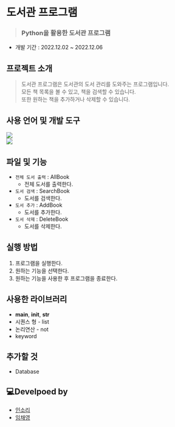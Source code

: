 # 도서관 프로그램
> ### Python을 활용한 도서관 프로그램
>
* 개발 기간 : 2022.12.02 ~ 2022.12.06

## 프로젝트 소개
> 도서관 프로그램은 도서관의 도서 관리를 도와주는 프로그램입니다. </br>
> 모든 책 목록을 볼 수 있고, 책을 검색할 수 있습니다. </br>
> 또한 원하는 책을 추가하거나 삭제할 수 있습니다.

## 사용 언어 및 개발 도구
<img src="https://img.shields.io/badge/python-3776AB?style=flat-square&logo=python&logoColor=white"/></br>
<img src="https://img.shields.io/badge/PyCharm-000000?style=flat-square&logo=PyCharm&logoColor=white"/>

## 파일 및 기능
* `전체 도서 출력` : AllBook
  * 전체 도서를 출력한다.
* `도서 검색` : SearchBook
  * 도서를 검색한다.
* `도서 추가` : AddBook
  * 도서를 추가한다.
* `도서 삭제` : DeleteBook
  * 도서를 삭제한다. 

## 실행 방법
1. 프로그램을 실행한다.
2. 원하는 기능을 선택한다.
3. 원하는 기능을 사용한 후 프로그램을 종료한다.

## 사용한 라이브러리
* __main__, __init__, __str__
* 시퀀스 형 - list
* 논리연산 - not
* keyword


## 추가할 것
* Database

## 💻Develpoed by
- [인소리](https://github.com/Insori)
- [임채영](https://github.com/chaeyoung1027)
